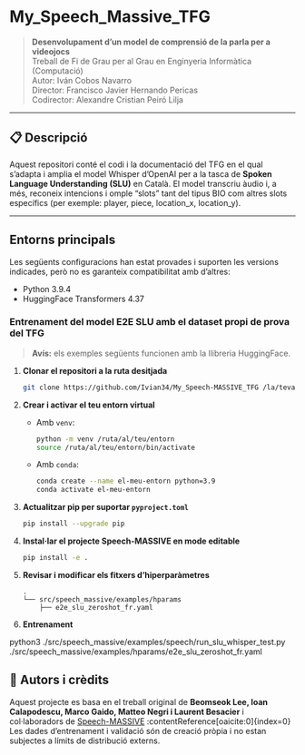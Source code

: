 # My_Speech_Massive_TFG

> **Desenvolupament d’un model de comprensió de la parla per a videojocs**  
> Treball de Fi de Grau per al Grau en Enginyeria Informàtica (Computació)  
> Autor: Iván Cobos Navarro  
> Director: Francisco Javier Hernando Pericas  
> Codirector: Alexandre Cristian Peiró Lilja  

---

## 📋 Descripció

Aquest repositori conté el codi i la documentació del TFG en el qual s’adapta i amplia el model Whisper d’OpenAI per a la tasca de **Spoken Language Understanding (SLU)** en Català. El model transcriu àudio i, a més, reconeix intencions i omple “slots” tant del tipus BIO com altres slots específics (per exemple: player, piece, location_x, location_y).

---

## Entorns principals

Les següents configuracions han estat provades i suporten les versions indicades, però no es garanteix compatibilitat amb d’altres:

- Python 3.9.4  
- HuggingFace Transformers 4.37  

### Entrenament del model E2E SLU amb el dataset propi de prova del TFG

> **Avís:** els exemples següents funcionen amb la llibreria HuggingFace.

1. **Clonar el repositori a la ruta desitjada**  
    ```bash
    git clone https://github.com/Ivian34/My_Speech-MASSIVE_TFG /la/teva/ruta/speech-massive-code
    ```

2. **Crear i activar el teu entorn virtual**  
    - Amb `venv`:
      ```bash
      python -m venv /ruta/al/teu/entorn
      source /ruta/al/teu/entorn/bin/activate
      ```
    - Amb `conda`:
      ```bash
      conda create --name el-meu-entorn python=3.9
      conda activate el-meu-entorn
      ```

3. **Actualitzar pip per suportar `pyproject.toml`**  
    ```bash
    pip install --upgrade pip
    ```

4. **Instal·lar el projecte Speech-MASSIVE en mode editable**  
    ```bash
    pip install -e .
    ```

5. **Revisar i modificar els fitxers d’hiperparàmetres**  
    ```text
    .
    └── src/speech_massive/examples/hparams
        ├── e2e_slu_zeroshot_fr.yaml    

6. **Entrenament** 

python3 ./src/speech_massive/examples/speech/run_slu_whisper_test.py ./src/speech_massive/examples/hparams/e2e_slu_zeroshot_fr.yaml

## 🤝 Autors i crèdits

Aquest projecte es basa en el treball original de **Beomseok Lee, Ioan Calapodescu, Marco Gaido, Matteo Negri i Laurent Besacier** i col·laboradors de [Speech-MASSIVE](https://github.com/hlt-mt/Speech-MASSIVE) :contentReference[oaicite:0]{index=0}  
Les dades d’entrenament i validació són de creació pròpia i no estan subjectes a límits de distribució externs.
